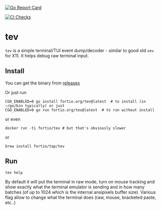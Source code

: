 [![Go Report Card](https://goreportcard.com/badge/fortio.org/tev)](https://goreportcard.com/report/fortio.org/tev)
<!-- [![GoDoc](https://godoc.org/fortio.org/tev?status.svg)](https://pkg.go.dev/fortio.org/tev) -->
[![CI Checks](https://github.com/fortio/tev/actions/workflows/include.yml/badge.svg)](https://github.com/fortio/tev/actions/workflows/include.yml)
# tev

`tev` is a simple terminal/TUI event dump/decoder - similar to good old `xev` for X11. It helps debug raw terminal input.

## Install
You can get the binary from [releases](https://github.com/fortio/tev/releases)

Or just run
```
CGO_ENABLED=0 go install fortio.org/tev@latest  # to install (in ~/go/bin typically) or just
CGO_ENABLED=0 go run fortio.org/tev@latest  # to run without install
```

or even
```
docker run -ti fortio/tev # but that's obviously slower
```

or
```
brew install fortio/tap/tev
```

## Run

```
tev help
```

By default it will put the terminal in raw mode, turn on mouse tracking and show exactly what the terminal emulator is sending and in how many batches (of up to 1024 which is the internal ansipixels buffer size). Various flag allow to change what the terminal does (raw, mouse, bracketed paste, etc..)

